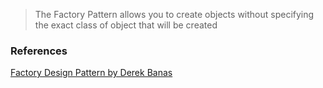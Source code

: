 
> The Factory Pattern allows you to create objects without specifying the exact class of object that will be created


### References

[Factory Design Pattern by Derek Banas](https://www.youtube.com/watch?v=ub0DXaeV6hA&list=WL&index=3)